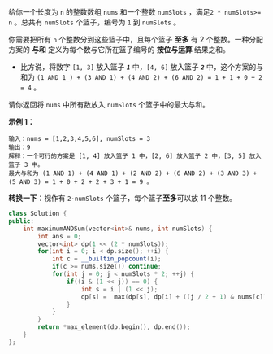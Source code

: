 给你一个长度为 `n` 的整数数组 `nums` 和一个整数 `numSlots` ，满足`2 * numSlots>= n` 。总共有 `numSlots` 个篮子，编号为 `1` 到 `numSlots` 。

你需要把所有 `n` 个整数分到这些篮子中，且每个篮子 **至多** 有 2 个整数。一种分配方案的 **与和** 定义为每个数与它所在篮子编号的 **按位与运算** 结果之和。

+ 比方说，将数字 `[1, 3]` 放入篮子 **_`1`_** 中，`[4, 6]` 放入篮子 **_`2`_** 中，这个方案的与和为 `(1 AND 1_) + (3 AND 1) + (4 AND 2) + (6 AND 2) = 1 + 1 + 0 + 2 = 4` 。

请你返回将 `nums` 中所有数放入 `numSlots` 个篮子中的最大与和。

**示例 1：**

```
输入：nums = [1,2,3,4,5,6], numSlots = 3
输出：9
解释：一个可行的方案是 [1, 4] 放入篮子 1 中，[2, 6] 放入篮子 2 中，[3, 5] 放入篮子 3 中。
最大与和为 (1 AND 1) + (4 AND 1) + (2 AND 2) + (6 AND 2) + (3 AND 3) + (5 AND 3) = 1 + 0 + 2 + 2 + 3 + 1 = 9 。
```


**转换一下**：视作有 `2⋅numSlots` 个篮子，每个篮子**至多**可以放 11 个整数。


```c++
class Solution {
public:
    int maximumANDSum(vector<int>& nums, int numSlots) {
        int ans = 0;
        vector<int> dp(1 << (2 * numSlots));
        for(int i = 0; i < dp.size(); ++i) {
            int c = __builtin_popcount(i);
            if(c >= nums.size()) continue;
            for(int j = 0; j < numSlots * 2; ++j) {
                if((i & (1 << j)) == 0) {
                    int s = i | (1 << j);
                    dp[s] =  max(dp[s], dp[i] + ((j / 2 + 1) & nums[c]));
                }
            } 
        }
        return *max_element(dp.begin(), dp.end());
    }
};
```